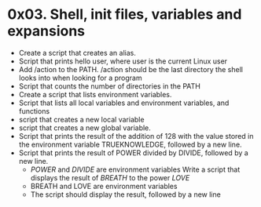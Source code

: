 # 0x03. Shell, init files, variables and expansions

- Create a script that creates an alias.
- Script that prints hello user, where user is the current Linux user
- Add /action to the PATH. /action should be the last directory the shell looks into when looking for a program
 - Script that counts the number of directories in the PATH
- Create a script that lists environment variables.
- Script that lists all local variables and environment variables, and functions
- script that creates a new local variable
-  script that creates a new global variable.
- Script that prints the result of the addition of 128 with the value stored in the environment variable TRUEKNOWLEDGE, followed by a new line.
- Script that prints the result of POWER divided by DIVIDE, followed by a new line.
	- *POWER* and *DIVIDE* are environment variables
Write a script that displays the result of *BREATH* to the power *LOVE*
	- BREATH and LOVE are environment variables
	- The script should display the result, followed by a new line
